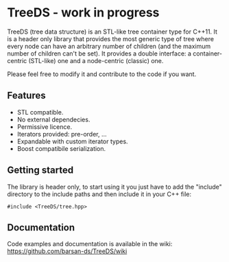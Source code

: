 # TreeDS - work in progress
TreeDS (tree data structure) is an STL-like tree container type for C++11. It is a header only library that provides the most generic type of tree where every node can have an arbitrary number of children (and the maximum number of children can't be set). It provides a double interface: a container-centric (STL-like) one and a node-centric (classic) one.

Please feel free to modify it and contribute to the code if you want.

## Features
* STL compatible.
* No external dependecies.
* Permissive licence.
* Iterators provided: pre-order, ...
* Expandable with custom iterator types.
* Boost compatibile serialization.

## Getting started
The library is header only, to start using it you just have to add the "include" directory to the include paths and then include it in your C++ file:

    #include <TreeDS/tree.hpp>

## Documentation
Code examples and documentation is available in the wiki: https://github.com/barsan-ds/TreeDS/wiki
